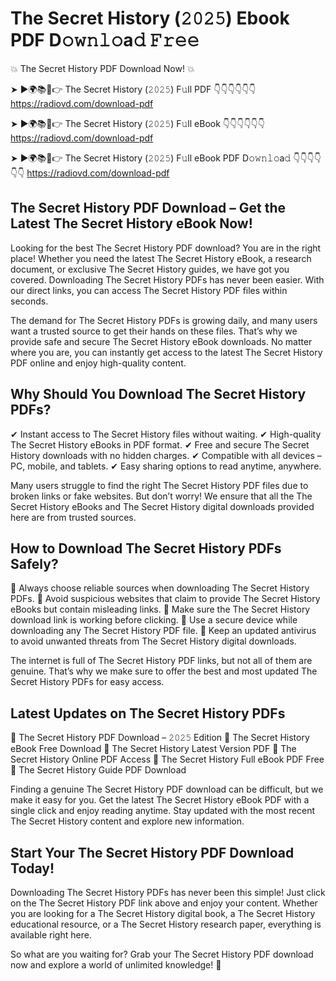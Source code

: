 # The Secret History (𝟸𝟶𝟸𝟻) Ebook PDF D𝚘𝚠𝚗𝚕𝚘a𝚍 𝙵𝚛𝚎𝚎

💥 The Secret History PDF Download Now! 💥

➤ ►🌍📚📱👉 The Secret History (𝟸𝟶𝟸𝟻) F𝚞ll PDF 👇👇👇👇👇👇
https://radiovd.com/download-pdf

➤ ►🌍📚📱👉 The Secret History (𝟸𝟶𝟸𝟻) F𝚞ll eBook 👇👇👇👇👇👇
https://radiovd.com/download-pdf

➤ ►🌍📚📱👉 The Secret History (𝟸𝟶𝟸𝟻) F𝚞ll eBook PDF D𝚘𝚠𝚗𝚕𝚘a𝚍 👇👇👇👇👇👇
https://radiovd.com/download-pdf

## The Secret History PDF Download – Get the Latest The Secret History eBook Now!

Looking for the best The Secret History PDF download? You are in the right place! Whether you need the latest The Secret History eBook, a research document, or exclusive The Secret History guides, we have got you covered. Downloading The Secret History PDFs has never been easier. With our direct links, you can access The Secret History PDF files within seconds.

The demand for The Secret History PDFs is growing daily, and many users want a trusted source to get their hands on these files. That’s why we provide safe and secure The Secret History eBook downloads. No matter where you are, you can instantly get access to the latest The Secret History PDF online and enjoy high-quality content.

## Why Should You Download The Secret History PDFs?

✔ Instant access to The Secret History files without waiting.
✔ High-quality The Secret History eBooks in PDF format.
✔ Free and secure The Secret History downloads with no hidden charges.
✔ Compatible with all devices – PC, mobile, and tablets.
✔ Easy sharing options to read anytime, anywhere.

Many users struggle to find the right The Secret History PDF files due to broken links or fake websites. But don’t worry! We ensure that all the The Secret History eBooks and The Secret History digital downloads provided here are from trusted sources.

## How to Download The Secret History PDFs Safely?

📌 Always choose reliable sources when downloading The Secret History PDFs.
📌 Avoid suspicious websites that claim to provide The Secret History eBooks but contain misleading links.
📌 Make sure the The Secret History download link is working before clicking.
📌 Use a secure device while downloading any The Secret History PDF file.
📌 Keep an updated antivirus to avoid unwanted threats from The Secret History digital downloads.

The internet is full of The Secret History PDF links, but not all of them are genuine. That’s why we make sure to offer the best and most updated The Secret History PDFs for easy access.

## Latest Updates on The Secret History PDFs

🔹 The Secret History PDF Download – 𝟸𝟶𝟸𝟻 Edition
🔹 The Secret History eBook Free Download
🔹 The Secret History Latest Version PDF
🔹 The Secret History Online PDF Access
🔹 The Secret History Full eBook PDF Free
🔹 The Secret History Guide PDF Download

Finding a genuine The Secret History PDF download can be difficult, but we make it easy for you. Get the latest The Secret History eBook PDF with a single click and enjoy reading anytime. Stay updated with the most recent The Secret History content and explore new information.

## Start Your The Secret History PDF Download Today!

Downloading The Secret History PDFs has never been this simple! Just click on the The Secret History PDF link above and enjoy your content. Whether you are looking for a The Secret History digital book, a The Secret History educational resource, or a The Secret History research paper, everything is available right here.

So what are you waiting for? Grab your The Secret History PDF download now and explore a world of unlimited knowledge! 🚀